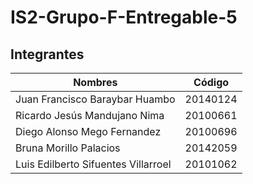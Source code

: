 # IS2-Grupo-F-Entregable-5
## Integrantes

| Nombres  | Código |
| ------------- | ------------- |
| Juan Francisco Baraybar Huambo  | 20140124  |
| Ricardo Jesús Mandujano Nima  | 20100661  |
| Diego Alonso Mego Fernandez  | 20100696  |
| Bruna Morillo Palacios  | 20142059  |
| Luis Edilberto Sifuentes Villarroel  | 20101062  |
